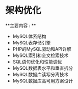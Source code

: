 # 架构优化

**主要内容 : **

* MySQL体系结构
* MySQL表存储引擎
* PHP的MySQL驱动和API详解
* MySQL索引和全文检索技术
* SQL语句优化和性能调优
* MySQL数据表水平和垂直拆分
* MySQL数据库读写分离技术
* MySQL数据库高可用方案设计




